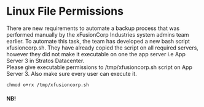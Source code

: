 # Linux File Permissions

There are new requirements to automate a backup process that was performed manually by the xFusionCorp Industries system admins team earlier. To automate this task, the team has developed a new bash script xfusioncorp.sh. They have already copied the script on all required servers, 
however they did not make it executable on one the app server i.e App Server 3 in Stratos Datacenter.  
Please give executable permissions to /tmp/xfusioncorp.sh script on App Server 3. Also make sure every user can execute it.


`chmod o+rx /tmp/xfusioncorp.sh`  


#### NB!
<!--
Execution of a binary file needs read permission. Only root can exec file without read permission, but you were asked 'make sure EVERY user can'.  
```bash
chmod ugo+rx <file>
```
-->
